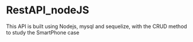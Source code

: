 # RestAPI_nodeJS
This API is built using Nodejs, mysql and sequelize, with the CRUD method to study the SmartPhone case

